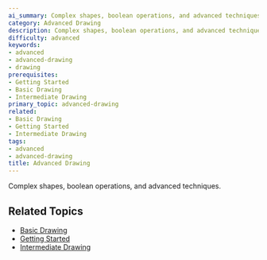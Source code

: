 ```yaml
---
ai_summary: Complex shapes, boolean operations, and advanced techniques.
category: Advanced Drawing
description: Complex shapes, boolean operations, and advanced techniques.
difficulty: advanced
keywords:
- advanced
- advanced-drawing
- drawing
prerequisites:
- Getting Started
- Basic Drawing
- Intermediate Drawing
primary_topic: advanced-drawing
related:
- Basic Drawing
- Getting Started
- Intermediate Drawing
tags:
- advanced
- advanced-drawing
title: Advanced Drawing
---
```

Complex shapes, boolean operations, and advanced techniques.

## Related Topics

- [Basic Drawing](../index.md)
- [Getting Started](../index.md)
- [Intermediate Drawing](../index.md)
